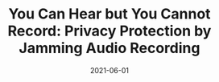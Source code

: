 ---
title: "You Can Hear but You Cannot Record: Privacy Protection by Jamming Audio Recording"
collection: publications
permalink: publications/You_Can_Hear_but_You_Cannot_Record_Privacy_Protection_by_Jamming_Audio_Recording.pdf
category: ''
date: 2021-06-01
venue: 'IEEE International Conference on Communications (ICC)'
citation: 'X. Ma, Y. Song, Z. Wang, S. Gao, B. Xiao, A. Hu, “You Can Hear but You Cannot Record: Privacy Protection by Jamming Audio Recording”, in <i>Proc. of the IEEE International Conference on Communications (ICC)</i>, Montreal, Canada, 14-23 June 2021.'
citebib: publications/You_Can_Hear_but_You_Cannot_Record_Privacy_Protection_by_Jamming_Audio_Recording.html
---